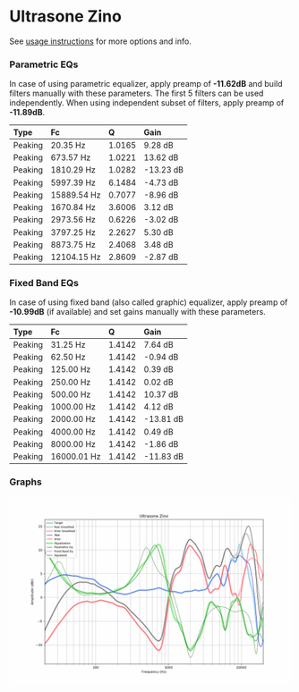 # Ultrasone Zino
See [usage instructions](https://github.com/jaakkopasanen/AutoEq#usage) for more options and info.

### Parametric EQs
In case of using parametric equalizer, apply preamp of **-11.62dB** and build filters manually
with these parameters. The first 5 filters can be used independently.
When using independent subset of filters, apply preamp of **-11.89dB**.

| Type    | Fc          |      Q | Gain      |
|:--------|:------------|:-------|:----------|
| Peaking | 20.35 Hz    | 1.0165 | 9.28 dB   |
| Peaking | 673.57 Hz   | 1.0221 | 13.62 dB  |
| Peaking | 1810.29 Hz  | 1.0282 | -13.23 dB |
| Peaking | 5997.39 Hz  | 6.1484 | -4.73 dB  |
| Peaking | 15889.54 Hz | 0.7077 | -8.96 dB  |
| Peaking | 1670.84 Hz  | 3.6006 | 3.12 dB   |
| Peaking | 2973.56 Hz  | 0.6226 | -3.02 dB  |
| Peaking | 3797.25 Hz  | 2.2627 | 5.30 dB   |
| Peaking | 8873.75 Hz  | 2.4068 | 3.48 dB   |
| Peaking | 12104.15 Hz | 2.8609 | -2.87 dB  |

### Fixed Band EQs
In case of using fixed band (also called graphic) equalizer, apply preamp of **-10.99dB**
(if available) and set gains manually with these parameters.

| Type    | Fc          |      Q | Gain      |
|:--------|:------------|:-------|:----------|
| Peaking | 31.25 Hz    | 1.4142 | 7.64 dB   |
| Peaking | 62.50 Hz    | 1.4142 | -0.94 dB  |
| Peaking | 125.00 Hz   | 1.4142 | 0.39 dB   |
| Peaking | 250.00 Hz   | 1.4142 | 0.02 dB   |
| Peaking | 500.00 Hz   | 1.4142 | 10.37 dB  |
| Peaking | 1000.00 Hz  | 1.4142 | 4.12 dB   |
| Peaking | 2000.00 Hz  | 1.4142 | -13.81 dB |
| Peaking | 4000.00 Hz  | 1.4142 | 0.49 dB   |
| Peaking | 8000.00 Hz  | 1.4142 | -1.86 dB  |
| Peaking | 16000.01 Hz | 1.4142 | -11.83 dB |

### Graphs
![](./Ultrasone%20Zino.png)